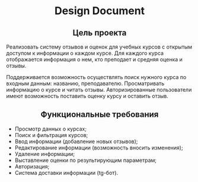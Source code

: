 <h1 align="center"> Design Document </h1>

<h2 align="center"> Цель проекта </h2>

<p align="justify">

Реализовать систему отзывов и оценок для учебных курсов с открытым доступом к информации о каждом курсе. Для каждого курса отображается информация о нем, кто преподает и средняя оценка и отзывы.
  
  Поддерживается возможность осуществлять поиск нужного курса по входным данным: названию, преподавателю. Просматривать информацию о курсе и читать отзывы. Авторизированные пользователи имеют возможность поставить оценку курсу и оставить отзыв.
  
</p>

<h2 align="center"> Функциональные требования </h2>

<p align="justify">

- Просмотр данных о курсах;
- Поиск и фильтрация курсов;
- Ввод информации (добавление новых отзывов);
- Редактирование информации (возможность вносить изменения);
- Удаление информации;
- Выставление оценки по результирующим параметрам;
- Авторизация;
- Система доставки информации (tg-бот).

</p>
